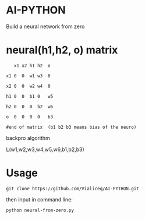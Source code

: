 # AI-PYTHON

Build a neural network from zero

# neural(h1,h2, o) matrix
```   
   x1 x2 h1 h2  o  

x1 0  0  w1 w3  0  

x2 0  0  w2 w4  0  

h1 0  0  b1 0   w5  

h2 0  0  0  b2  w6  

o  0  0  0  0   b3  

#end of matrix  (b1 b2 b3 means bias of the neuro)
```

backpro algorithm

L(w1,w2,w3,w4,w5,w6,b1,b2,b3)


# Usage
 ```
git clone https://github.com/Vialiceq/AI-PYTHON.git
```
then input in command line:
```
python neural-from-zero.py
```

